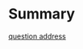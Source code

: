 # Summary

[question address](https://leetcode.cn/problems/binary-tree-right-side-view/description/)

